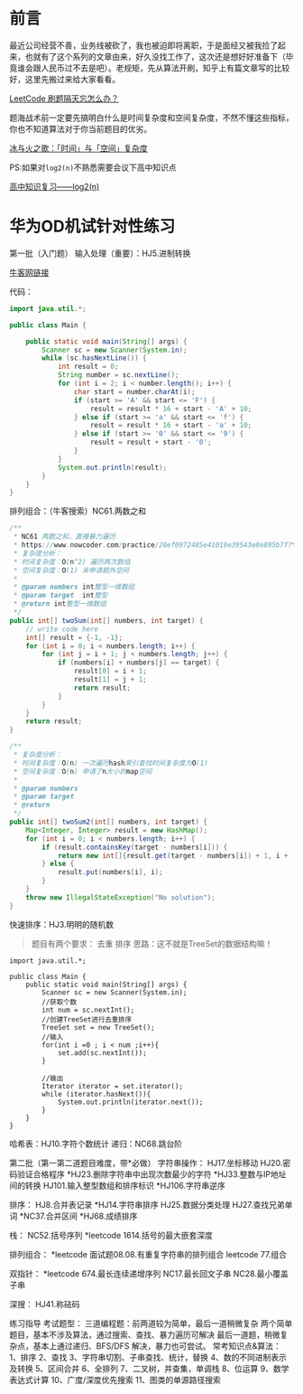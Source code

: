 # 前言

最近公司经营不善，业务线被砍了，我也被迫即将离职，于是面经又被我捡了起来，也就有了这个系列的文章由来，好久没找工作了，这次还是想好好准备下（毕竟谁会跟人民币过不去是吧）。老规矩，先从算法开刷，知乎上有篇文章写的比较好，这里先搬过来给大家看看。

[LeetCode 刷题隔天忘怎么办？](https://www.zhihu.com/question/379857231)

题海战术前一定要先搞明白什么是时间复杂度和空间复杂度，不然不懂这些指标，你也不知道算法对于你当前题目的优劣。

[冰与火之歌：「时间」与「空间」复杂度](https://www.cxyxiaowu.com/1959.html)

PS:如果对`log2(n)`不熟悉需要会议下高中知识点

[高中知识复习——log2(n)](https://blog.csdn.net/x123453316/article/details/124035488)

# 华为OD机试针对性练习

第一批（入门题）
输入处理（重要）：HJ5.进制转换

[牛客网链接](https://www.nowcoder.com/practice/8f3df50d2b9043208c5eed283d1d4da6?tpId=37&tqId=21228&rp=1&ru=/exam/oj/ta&qru=/exam/oj/ta&sourceUrl=%2Fexam%2Foj%2Fta%3Fdifficulty%3D2%26page%3D1%26pageSize%3D50%26search%3D%26tpId%3D37%26type%3D37&difficulty=2&judgeStatus=undefined&tags=&title=)

代码：

```java
import java.util.*;

public class Main {

    public static void main(String[] args) {
        Scanner sc = new Scanner(System.in);
        while (sc.hasNextLine()) {
            int result = 0;
            String number = sc.nextLine();
            for (int i = 2; i < number.length(); i++) {
                char start = number.charAt(i);
                if (start >= 'A' && start <= 'F') {
                    result = result * 16 + start - 'A' + 10;
                } else if (start >= 'a' && start <= 'f') {
                    result = result * 16 + start - 'a' + 10;
                } else if (start >= '0' && start <= '9') {
                    result = result + start - '0';
                }
            }
            System.out.println(result);
        }
    }
}
```

排列组合：（牛客搜索）NC61.两数之和

```java
/**
 * NC61 两数之和，直接暴力遍历
 * https://www.nowcoder.com/practice/20ef0972485e41019e39543e8e895b7f?tpId=196&tqId=37090&rp=1&ru=/exam/oj&qru=/exam/oj&sourceUrl=%2Fexam%2Foj%3Fpage%3D1%26pageSize%3D50%26search%3Dnc61%26tab%3D%25E7%25AE%2597%25E6%25B3%2595%25E7%25AF%2587%26topicId%3D196&difficulty=undefined&judgeStatus=undefined&tags=&title=nc61
 * 复杂度分析：
 * 时间复杂度：O(n^2) 遍历两次数组
 * 空间复杂度：O(1) 未申请额外空间
 *
 * @param numbers int整型一维数组
 * @param target  int整型
 * @return int整型一维数组
 */
public int[] twoSum(int[] numbers, int target) {
    // write code here
    int[] result = {-1, -1};
    for (int i = 0; i < numbers.length; i++) {
        for (int j = i + 1; j < numbers.length; j++) {
            if (numbers[i] + numbers[j] == target) {
                result[0] = i + 1;
                result[1] = j + 1;
                return result;
            }
        }
    }
    return result;
}

/**
 * 复杂度分析：
 * 时间复杂度：O(n) 一次遍历hash索引查找时间复杂度为O(1)
 * 空间复杂度：O(n) 申请了n大小的map空间
 *
 * @param numbers
 * @param target
 * @return
 */
public int[] twoSum2(int[] numbers, int target) {
    Map<Integer, Integer> result = new HashMap();
    for (int i = 0; i < numbers.length; i++) {
        if (result.containsKey(target - numbers[i])) {
            return new int[]{result.get(target - numbers[i]) + 1, i + 1};
        } else {
            result.put(numbers[i], i);
        }
    }
    throw new IllegalStateException("No solution");
}
```

快速排序：HJ3.明明的随机数

> 题目有两个要求：
> 去重
> 排序
> 思路：这不就是TreeSet的数据结构嘛！

```
import java.util.*;

public class Main {
    public static void main(String[] args) {
        Scanner sc = new Scanner(System.in);
        //获取个数
        int num = sc.nextInt();
        //创建TreeSet进行去重排序
        TreeSet set = new TreeSet();
        //输入
        for(int i =0 ; i < num ;i++){
            set.add(sc.nextInt());
        }

        //输出
        Iterator iterator = set.iterator();
        while (iterator.hasNext()){
            System.out.println(iterator.next());
        }
    }
}
```

哈希表：HJ10.字符个数统计
递归：NC68.跳台阶

第二批（第一第二道题目难度，带*必做）
字符串操作：
HJ17.坐标移动
HJ20.密码验证合格程序
*HJ23.删除字符串中出现次数最少的字符
*HJ33.整数与IP地址间的转换
HJ101.输入整型数组和排序标识
*HJ106.字符串逆序

排序：
HJ8.合并表记录
*HJ14.字符串排序
HJ25.数据分类处理
HJ27.查找兄弟单词
*NC37.合并区间
*HJ68.成绩排序

栈：
NC52.括号序列
*leetcode 1614.括号的最大嵌套深度

排列组合：
*leetcode 面试题08.08.有重复字符串的排列组合
leetcode 77.组合

双指针：
*leetcode 674.最长连续递增序列
NC17.最长回文子串
NC28.最小覆盖子串

深搜：
HJ41.称砝码

练习指导
考试题型：
三道编程题：前两道较为简单，最后一道稍微复杂
两个简单题目，基本不涉及算法，通过搜索、查找、暴力遍历可解决
最后一道题，稍微复杂点，基本上通过递归、BFS/DFS 解决，暴力也可尝试。
常考知识点&算法：
    1、排序
    2、查找
    3、字符串切割、子串查找、统计，替换
    4、数的不同进制表示及转换
    5、区间合并
    6、全排列
    7、二叉树，并查集，单调栈
    8、位运算
    9、数学表达式计算
    10、广度/深度优先搜索
    11、图类的单源路径搜索